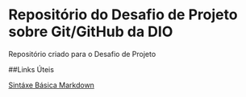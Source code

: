 # Repositório do Desafio de Projeto sobre Git/GitHub da DIO
Repositório criado para o Desafio de Projeto

##Links Úteis

[Sintáxe Básica Markdown](https://markdown.net.br/sintaxe-basica/)

